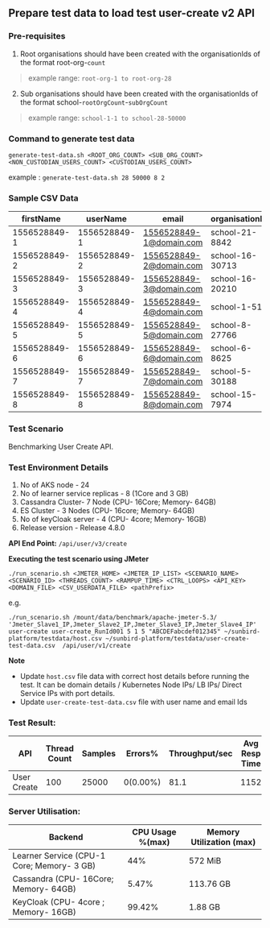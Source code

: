 ## Prepare test data to load test user-create v2 API

### Pre-requisites
1. Root organisations should have been created with the organisationIds of the format root-org-`count`
> example range: ```root-org-1 to root-org-28```

2. Sub organisations should have been created with the organisationIds of the format school-`rootOrgCount`-`subOrgCount`
> example range: ```school-1-1 to school-28-50000```

### Command to generate test data

```generate-test-data.sh <ROOT_ORG_COUNT> <SUB_ORG_COUNT> <NON_CUSTODIAN_USERS_COUNT> <CUSTODIAN_USERS_COUNT>```

example : ```generate-test-data.sh 28 50000 8 2```

### Sample CSV Data

|firstName|userName|email|organisationId|
|---|---|---|---|
|1556528849-1|1556528849-1|1556528849-1@domain.com|school-21-8842|
|1556528849-2|1556528849-2|1556528849-2@domain.com|school-16-30713|
|1556528849-3|1556528849-3|1556528849-3@domain.com|school-16-20210|
|1556528849-4|1556528849-4|1556528849-4@domain.com|school-1-518|
|1556528849-5|1556528849-5|1556528849-5@domain.com|school-8-27766|
|1556528849-6|1556528849-6|1556528849-6@domain.com|school-6-8625|
|1556528849-7|1556528849-7|1556528849-7@domain.com|school-5-30188|
|1556528849-8|1556528849-8|1556528849-8@domain.com|school-15-7974|



### Test Scenario

Benchmarking User Create API.


### Test Environment Details
1. No of AKS node - 24
2. No of learner service replicas - 8 (1Core and 3 GB)
3. Cassandra Cluster- 7 Node (CPU- 16Core; Memory- 64GB)
4. ES Cluster - 3 Nodes (CPU- 16core; Memory- 64GB)
5. No of keyCloak server - 4 (CPU- 4core; Memory- 16GB)
6. Release version - Release 4.8.0


**API End Point:** 
`/api/user/v3/create`


**Executing the test scenario using JMeter**

```./run_scenario.sh <JMETER_HOME> <JMETER_IP_LIST> <SCENARIO_NAME> <SCENARIO_ID> <THREADS_COUNT> <RAMPUP_TIME> <CTRL_LOOPS> <API_KEY> <DOMAIN_FILE> <CSV_USERDATA_FILE> <pathPrefix>```

e.g.

```./run_scenario.sh /mount/data/benchmark/apache-jmeter-5.3/ 'Jmeter_Slave1_IP,Jmeter_Slave2_IP,Jmeter_Slave3_IP,Jmeter_Slave4_IP' user-create user-create_RunId001 5 1 5 "ABCDEFabcdef012345" ~/sunbird-platform/testdata/host.csv ~/sunbird-platform/testdata/user-create-test-data.csv  /api/user/v1/create```

**Note**
- Update `host.csv` file data with correct host details before running the test. It can be domain details / Kubernetes Node IPs/ LB IPs/ Direct Service IPs with port details.
- Update `user-create-test-data.csv` file with user name and email Ids


### Test Result:

|API         |Thread Count|Samples |Errors%  |Throughput/sec|Avg Resp Time |95th pct |99th pct|
|------------|------------|--------|---------| -------------|--------------|---------|--------|
|User Create |100         |25000  |0(0.00%) | 81.1        | 1152         |  2078   |2670.94 |


### Server Utilisation:
| Backend          | CPU Usage %(max) | Memory Utilization (max) |
| ------------- | ------------- |------------- |
| Learner Service (CPU-1 Core; Memory- 3 GB)  |44% |   572 MiB |
| Cassandra (CPU- 16Core; Memory- 64GB)|  5.47%   |113.76 GB	 |
| KeyCloak (CPU- 4core ; Memory- 16GB)|   99.42%|  1.88 GB |
